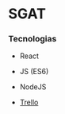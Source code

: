 # SGAT

### Tecnologias

* React 
* JS (ES6)
* NodeJS

* [Trello](https://trello.com/b/YrwmqoNK/talleres)
